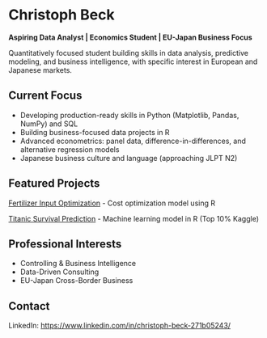 # Christoph Beck

**Aspiring Data Analyst | Economics Student | EU-Japan Business Focus**

Quantitatively focused student building skills in data analysis, predictive modeling, and business intelligence, with specific interest in European and Japanese markets.

## Current Focus

- Developing production-ready skills in Python (Matplotlib, Pandas, NumPy) and SQL
- Building business-focused data projects in R
- Advanced econometrics: panel data, difference-in-differences, and alternative regression models
- Japanese business culture and language (approaching JLPT N2)

## Featured Projects

[Fertilizer Input Optimization](https://github.com/cbeck-data/Fertilizer-Optimization-Project) - Cost optimization model using R

[Titanic Survival Prediction](https://github.com/cbeck-data/The-Titanic-Survival-prediction-challenge) - Machine learning model in R (Top 10% Kaggle)

## Professional Interests

- Controlling & Business Intelligence
- Data-Driven Consulting
- EU-Japan Cross-Border Business

## Contact

LinkedIn: https://www.linkedin.com/in/christoph-beck-271b05243/
